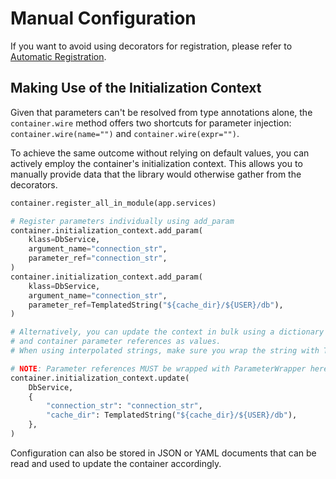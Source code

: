 # Manual Configuration

If you want to avoid using decorators for registration, please refer to [Automatic Registration](automatic_registration.md).

## Making Use of the Initialization Context

Given that parameters can't be resolved from type annotations alone, the `container.wire` method offers two shortcuts 
for parameter injection: `container.wire(name="")` and `container.wire(expr="")`.

To achieve the same outcome without relying on default values, you can actively employ the container's 
initialization context. This allows you to manually provide data that the library would 
otherwise gather from the decorators.

```python
container.register_all_in_module(app.services)

# Register parameters individually using add_param
container.initialization_context.add_param(
    klass=DbService,
    argument_name="connection_str",
    parameter_ref="connection_str",
)
container.initialization_context.add_param(
    klass=DbService,
    argument_name="connection_str",
    parameter_ref=TemplatedString("${cache_dir}/${USER}/db"),
)

# Alternatively, you can update the context in bulk using a dictionary of initializer parameter names as keys
# and container parameter references as values.
# When using interpolated strings, make sure you wrap the string with TemplatedString.

# NOTE: Parameter references MUST be wrapped with ParameterWrapper here!
container.initialization_context.update(
    DbService,
    {
        "connection_str": "connection_str",
        "cache_dir": TemplatedString("${cache_dir}/${USER}/db"),
    },
)
```

Configuration can also be stored in JSON or YAML documents that can be read and used to update the container accordingly.